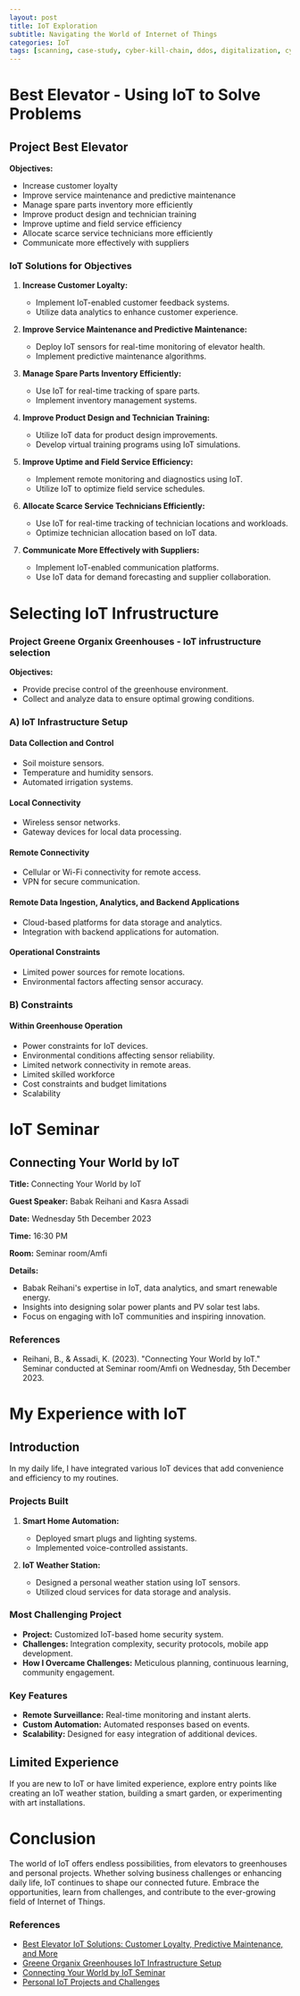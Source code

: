 ```yaml
---
layout: post
title: IoT Exploration
subtitle: Navigating the World of Internet of Things
categories: IoT
tags: [scanning, case-study, cyber-kill-chain, ddos, digitalization, cybersecurity]
---
```


# Best Elevator - Using IoT to Solve Problems

## Project Best Elevator

**Objectives:**
- Increase customer loyalty
- Improve service maintenance and predictive maintenance
- Manage spare parts inventory more efficiently
- Improve product design and technician training
- Improve uptime and field service efficiency
- Allocate scarce service technicians more efficiently
- Communicate more effectively with suppliers

### IoT Solutions for Objectives

1. **Increase Customer Loyalty:**
   - Implement IoT-enabled customer feedback systems.
   - Utilize data analytics to enhance customer experience.

2. **Improve Service Maintenance and Predictive Maintenance:**
   - Deploy IoT sensors for real-time monitoring of elevator health.
   - Implement predictive maintenance algorithms.

3. **Manage Spare Parts Inventory Efficiently:**
   - Use IoT for real-time tracking of spare parts.
   - Implement inventory management systems.

4. **Improve Product Design and Technician Training:**
   - Utilize IoT data for product design improvements.
   - Develop virtual training programs using IoT simulations.

5. **Improve Uptime and Field Service Efficiency:**
   - Implement remote monitoring and diagnostics using IoT.
   - Utilize IoT to optimize field service schedules.

6. **Allocate Scarce Service Technicians Efficiently:**
   - Use IoT for real-time tracking of technician locations and workloads.
   - Optimize technician allocation based on IoT data.

7. **Communicate More Effectively with Suppliers:**
   - Implement IoT-enabled communication platforms.
   - Use IoT data for demand forecasting and supplier collaboration.

# Selecting IoT Infrustructure

### Project Greene Organix Greenhouses - IoT infrustructure selection

**Objectives:**
- Provide precise control of the greenhouse environment.
- Collect and analyze data to ensure optimal growing conditions.

### A) IoT Infrastructure Setup

#### Data Collection and Control
- Soil moisture sensors.
- Temperature and humidity sensors.
- Automated irrigation systems.

#### Local Connectivity
- Wireless sensor networks.
- Gateway devices for local data processing.

#### Remote Connectivity
- Cellular or Wi-Fi connectivity for remote access.
- VPN for secure communication.

#### Remote Data Ingestion, Analytics, and Backend Applications
- Cloud-based platforms for data storage and analytics.
- Integration with backend applications for automation.

#### Operational Constraints
- Limited power sources for remote locations.
- Environmental factors affecting sensor accuracy.

### B) Constraints

#### Within Greenhouse Operation
- Power constraints for IoT devices.
- Environmental conditions affecting sensor reliability.
- Limited network connectivity in remote areas.
- Limited skilled workforce
- Cost constraints and budget limitations
- Scalability

# IoT Seminar

## Connecting Your World by IoT

**Title:** Connecting Your World by IoT

**Guest Speaker:** Babak Reihani and Kasra Assadi

**Date:** Wednesday 5th December 2023

**Time:** 16:30 PM

**Room:** Seminar room/Amfi

**Details:**
   - Babak Reihani's expertise in IoT, data analytics, and smart renewable energy.
   - Insights into designing solar power plants and PV solar test labs.
   - Focus on engaging with IoT communities and inspiring innovation.

### References

- Reihani, B., & Assadi, K. (2023). "Connecting Your World by IoT." Seminar conducted at Seminar room/Amfi on Wednesday, 5th December 2023.

# My Experience with IoT

## Introduction

In my daily life, I have integrated various IoT devices that add convenience and efficiency to my routines.

### Projects Built

1. **Smart Home Automation:**
   - Deployed smart plugs and lighting systems.
   - Implemented voice-controlled assistants.

2. **IoT Weather Station:**
   - Designed a personal weather station using IoT sensors.
   - Utilized cloud services for data storage and analysis.

### Most Challenging Project

- **Project:** Customized IoT-based home security system.
- **Challenges:** Integration complexity, security protocols, mobile app development.
- **How I Overcame Challenges:** Meticulous planning, continuous learning, community engagement.

### Key Features

- **Remote Surveillance:** Real-time monitoring and instant alerts.
- **Custom Automation:** Automated responses based on events.
- **Scalability:** Designed for easy integration of additional devices.

## Limited Experience

If you are new to IoT or have limited experience, explore entry points like creating an IoT weather station, building a smart garden, or experimenting with art installations.

# Conclusion

The world of IoT offers endless possibilities, from elevators to greenhouses and personal projects. Whether solving business challenges or enhancing daily life, IoT continues to shape our connected future. Embrace the opportunities, learn from challenges, and contribute to the ever-growing field of Internet of Things.

### References

- [Best Elevator IoT Solutions: Customer Loyalty, Predictive Maintenance, and More](YourReferenceLink1)
- [Greene Organix Greenhouses IoT Infrastructure Setup](YourReferenceLink2)
- [Connecting Your World by IoT Seminar](YourReferenceLink3)
- [Personal IoT Projects and Challenges](YourReferenceLink4)

[YourReferenceLink1]: #   "Link to Best Elevator IoT Solutions Reference"
[YourReferenceLink2]: #   "Link to Greene Organix Greenhouses IoT Infrastructure Reference"
[YourReferenceLink3]: #   "Link to Connecting Your World by IoT Seminar Reference"
[YourReferenceLink4]: #   "Link to Personal IoT Projects and Challenges Reference"
